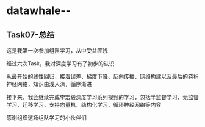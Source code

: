 # datawhale--
## **Task07-总结**

这是我第一次参加组队学习，从中受益匪浅



经过六次Task，我对深度学习有了初步的认识

从最开始的线性回归，接着误差、梯度下降、反向传播、网络构建以及最后的卷积神经网络，知识由浅入深，循序渐进

接下来，我会继续完成李宏毅深度学习系列视频的学习，包括半监督学习、无监督学习、迁移学习、支持向量机、结构化学习、循环神经网络等内容



感谢组织这场组队学习的小伙伴们


